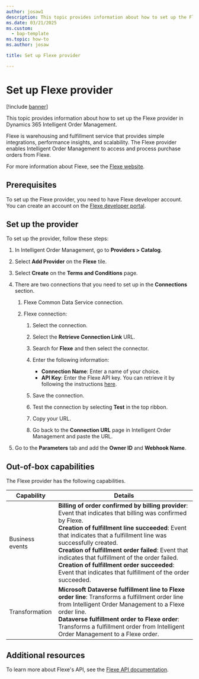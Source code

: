 ```yaml
---
author: josaw1
description: This topic provides information about how to set up the Flexe provider in Dynamics 365 Intelligent Order Management.
ms.date: 03/21/2025
ms.custom: 
  - bap-template
ms.topic: how-to
ms.author: josaw

title: Set up Flexe provider

---
```


# Set up Flexe provider

[!include [banner](includes/banner.md)]


This topic provides information about how to set up the Flexe provider in Dynamics 365 Intelligent Order Management.

Flexe is warehousing and fulfillment service that provides simple integrations, performance insights, and scalability. The Flexe provider enables Intelligent Order Management to access and process purchase orders from Flexe.  

For more information about Flexe, see the [Flexe website](https://www.flexe.com/why-flexe/technology-platform). 

## Prerequisites 

To set up the Flexe provider, you need to have Flexe developer account. You can create an account on the [Flexe developer portal](https://developer-sandbox.flexe.com).


## Set up the provider
To set up the provider, follow these steps:

1. In Intelligent Order Management, go to **Providers > Catalog**.

2. Select **Add Provider** on the **Flexe** tile.

3. Select **Create** on the **Terms and Conditions** page.

4. There are two connections that you need to set up in the **Connections** section.

    1. Flexe Common Data Service connection.

    3. Flexe connection:

        1. Select the connection.

        1. Select the **Retrieve Connection Link** URL.

        1. Search for **Flexe** and then select the connector.

        1. Enter the following information: 
            - **Connection Name**: Enter a name of your choice.
            - **API Key**: Enter the Flexe API key. You can retrieve it by following the instructions [here](https://developer-sandbox.flexe.com/tokens).

        1. Save the connection.

        1. Test the connection by selecting **Test** in the top ribbon.

        1. Copy your URL.

        1. Go back to the **Connection URL** page in Intelligent Order Management and paste the URL.

5.  Go to the **Parameters** tab and add the **Owner ID** and **Webhook Name**.

##  Out-of-box capabilities

The Flexe provider has the following capabilities.

|  Capability | Details |
| ------------------ | -------------------------------- |
|  Business events   | **Billing of order confirmed by billing provider**: Event that indicates that billing was confirmed by Flexe. <br>**Creation of fulfillment line succeeded**: Event that indicates that a fulfillment line was successfully created. <br>**Creation of fulfillment order failed**: Event that indicates that fulfillment of the order failed. <br>**Creation of fulfillment order succeeded**: Event that indicates that fulfillment of the order succeeded.   |
|  Transformation    |  **Microsoft Dataverse fulfillment line to Flexe order line**: Transforms a fulfillment order line from Intelligent Order Management to a Flexe order line. <br>**Dataverse fulfillment order to Flexe order**: Transforms a fulfillment order from Intelligent Order Management to a Flexe order.   |

## Additional resources
To learn more about Flexe's API, see the [Flexe API documentation](https://developer-sandbox.flexe.com/doc/public).
